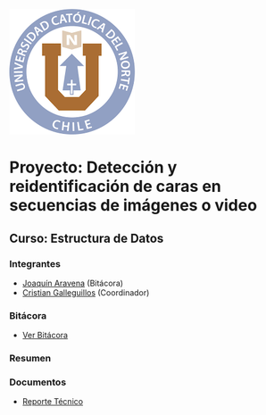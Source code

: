 [![Logo](https://github.com/Shpm21/ED21-02-Aravena-Galleguillos/blob/main/docs/images/logo.png "Logo")](https://github.com/Shpm21/ED21-02-Aravena-Galleguillos/blob/main/docs/images/logo.png "Logo")
# Proyecto: Detección y reidentificación de caras en secuencias de imágenes o video
## Curso: Estructura de Datos
### Integrantes
- [Joaquín Aravena](https://github.com/JoaquinAO "Joaquín Aravena") (Bitácora)
- [Cristian Galleguillos](https://github.com/Shpm21 "Cristian Galleguillos") (Coordinador)
### Bitácora
- [Ver Bitácora](https://github.com/Shpm21/ED21-02-Aravena-Galleguillos/blob/main/docs/BITACORA.md "Ver Bitácora")
### Resumen

### Documentos
- [Reporte Técnico](https://github.com/Shpm21/ED21-02-Aravena-Galleguillos/blob/main/docs/README.md "Reporte Técnico")
